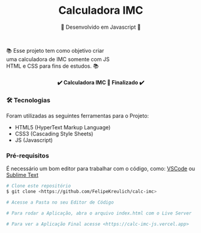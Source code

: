 <h1 align="center">Calculadora IMC</h1>

<p align="center">📰 Desenvolvido em Javascript 🚀</p>

<br>

<p align="left">
  📚 Esse projeto tem como objetivo criar
  <br>
  uma calculadora de IMC somente com JS
  <br>
  HTML e CSS para fins de estudos. 📚
</p>

<h4 align="center"> 
	✔️  Calculadora IMC 🚀 Finalizado  ✔️
</h4>

### 🛠 Tecnologias

Foram utilizadas as seguintes ferramentas para o Projeto:

- HTML5 (HyperText Markup Language)
- CSS3 (Cascading Style Sheets)
- JS (Javascript)

### Pré-requisitos

É necessário um bom editor para trabalhar com o código, como: [VSCode](https://code.visualstudio.com/) ou [Sublime Text](https://www.sublimetext.com/)

```bash
# Clone este repositório
$ git clone <https://github.com/FelipeKreulich/calc-imc>

# Acesse a Pasta no seu Editor de Código

# Para rodar a Aplicação, abra o arquivo index.html com o Live Server

# Para ver a Aplicação Final acesse <https://calc-imc-js.vercel.app>

